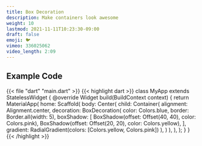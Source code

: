 ```yaml
---
title: Box Decoration
description: Make containers look awesome
weight: 10
lastmod: 2021-11-11T10:23:30-09:00
draft: false
emoji: 🐦
vimeo: 336025062
video_length: 2:09
---
```


## Example Code

{{< file "dart" "main.dart" >}}
{{< highlight dart >}}
class MyApp extends StatelessWidget {
 @override
 Widget build(BuildContext context) {
   return MaterialApp(
     home: Scaffold(
       body: Center(
         child: Container(
           alignment: Alignment.center,
           decoration: BoxDecoration(
             color: Colors.blue,
             border: Border.all(width: 5),
             boxShadow: [
               BoxShadow(offset: Offset(40, 40), color: Colors.pink),
               BoxShadow(offset: Offset(20, 20), color: Colors.yellow),
             ],
             gradient: RadialGradient(colors: [Colors.yellow, Colors.pink])
           ),
         )
       ),
     ),
   );
 }
}
{{< /highlight >}}